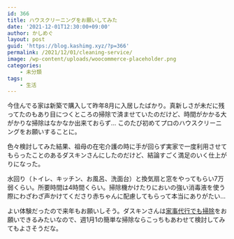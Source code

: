 ```yaml
---
id: 366
title: ハウスクリーニングをお願いしてみた
date: '2021-12-01T12:30:00+09:00'
author: かしめぐ
layout: post
guid: 'https://blog.kashimg.xyz/?p=366'
permalink: /2021/12/01/cleaning-service/
image: /wp-content/uploads/woocommerce-placeholder.png
categories:
    - 未分類
tags:
    - 生活
---
```


今住んでる家は新築で購入して昨年8月に入居したばかり。真新しさが未だに残ってたのもあり目につくところの掃除で済ませていたのだけど、時間がかかる大がかりな掃除はなかなか出来ておらず… このたび初めてプロのハウスクリーニングをお願いすることに。

色々検討してみた結果、祖母の在宅介護の時に手が回らず実家で一度利用させてもらったことのあるダスキンさんにしたのだけど、結論すごく満足のいく仕上がりになった。

水回り（トイレ、キッチン、お風呂、洗面台）と換気扇と窓をやってもらい7万弱くらい。所要時間は4時間くらい。掃除機かけたりにおいの強い消毒液を使う際にわざわざ声かけてくださり赤ちゃんに配慮してもらって本当にありがたい…

よい体験だったので来年もお願いしそう。ダスキンさんは[家事代行でも掃除](https://www.duskin.jp/merrymaids/)をお願いできるみたいなので、週1月1の簡単な掃除ならこっちもあわせて検討してみてもよさそうだな。